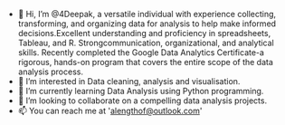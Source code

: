 - 👋 Hi, I’m @4Deepak, a versatile individual with experience collecting, transforming, and organizing data for analysis to help make informed decisions.Excellent understanding and proficiency in spreadsheets, Tableau, and R. Strongcommunication, organizational, and analytical skills. Recently completed the Google Data Analytics Certificate-a rigorous, hands-on program that covers the entire scope of the data analysis process.
- 👀 I’m interested in Data cleaning, analysis and visualisation.
- 🌱 I’m currently learning Data Analysis using Python programming.
- 💞️ I’m looking to collaborate on a compelling data analysis projects.
- 📫 You can reach me at 'alengthof@outlook.com'


<!---
4Deepak/4Deepak is a ✨ special ✨ repository because its `README.md` (this file) appears on your GitHub profile.
You can click the Preview link to take a look at your changes.
--->
